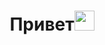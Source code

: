 <h1 align="center">Привет<img src="https://github.com/blackcater/blackcater/raw/main/images/Hi.gif" height="32"/></h1>

